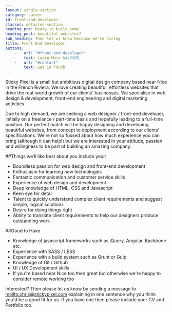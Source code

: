 ```yaml
---
layout: single-section
category: career
id: front-end-developer
classes: detailed-section
heading_pre: Ready to build some
heading_post: beautiful websites?
sub_heading: Then let us know because we're hiring
title: Front End Developer
buttons:
    -   url: "#front-end-developer"
        text: Learn More &#x25BE;
    -   url: "#contact"
        text: Get in Touch
---
```


Sticky Pixel is a small but ambitious digital design company based near Nice in the French Riviera. We love creating beautiful, effortless websites that drive the real-world growth of our clients’ businesses. We specialise in web design & development, front-end engineering and digital marketing activities.

Due to high demand, we are seeking a web designer / front-end developer, initially on a freelance / part-time basis and hopefully leading to a full-time position. Our perfect match will be happy designing and developing beautiful websites, from concept to deployment according to our clients' specifications. We're not so fussed about how much experience you can bring (although it can help!) but we are interested in your attitude, passion and willingness to be part of building an amazing company.

##Things we’ll like best about you include your:
* Boundless passion for web design and front-end development
* Enthusiasm for learning new technologies
* Fantastic communication and customer service skills
* Experience of web design and development
* Deep knowledge of HTML, CSS and Javascript
* Keen eye for detail
* Talent to quickly understand complex client requirements and suggest simple, logical solutions
* Desire for doing things right
* Ability to translate client requirements to help our designers produce outstanding work

##Good to Have
* Knowledge of javascript frameworks such as jQuery, Angular, Backbone etc.
* Experience with SASS / LESS
* Experience with a build system such as Grunt or Gulp
* Knowledge of Git / Github
* UI / UX Development skills
* If you're based near Nice too then great but otherwise we're happy to consider remote working too

Interested? Then please let us know by sending a message to <mailto:chris@stickypixel.com> explaining in one sentence why you think you'd be a good fit for us. If you have one then please include your CV and Portfolio too.
